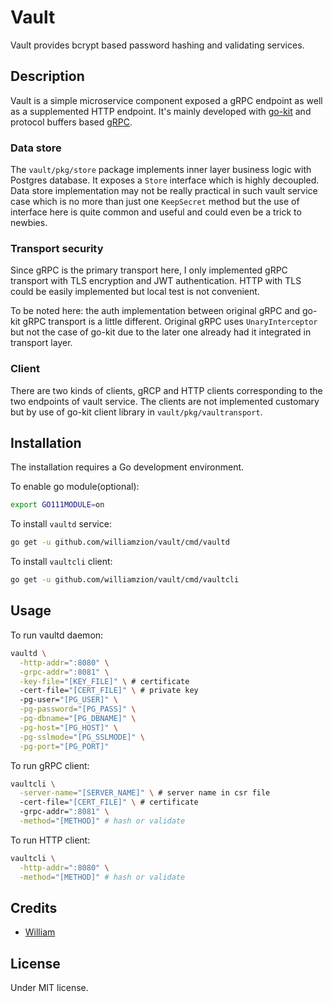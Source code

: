 # Vault

Vault provides bcrypt based password hashing and validating services.

## Description

Vault is a simple microservice component exposed a gRPC endpoint as well as a supplemented HTTP endpoint. It's mainly developed with [go-kit](https://gokit.io) and protocol buffers based [gRPC](https://grpc.io/).

### Data store

The `vault/pkg/store` package implements inner layer business logic with Postgres database. It exposes a `Store` interface which is highly decoupled. Data store implementation may not be really practical in such vault service case which is no more than just one `KeepSecret` method but the use of interface here is quite common and useful and could even be a trick to newbies.

### Transport security

Since gRPC is the primary transport here, I only implemented gRPC transport with TLS encryption and JWT authentication. HTTP with TLS could be easily implemented but local test is not convenient.

To be noted here: the auth implementation between original gRPC and go-kit gRPC transport is a little different. Original gRPC uses `UnaryInterceptor` but not the case of go-kit due to the later one already had it integrated in transport layer.

### Client

There are two kinds of clients, gRCP and HTTP clients corresponding to the two endpoints of vault service. The clients are not implemented customary but by use of go-kit client library in `vault/pkg/vaultransport`.

## Installation

The installation requires a Go development environment.

To enable go module(optional):

```bash
export GO111MODULE=on
```

To install `vaultd` service:

```bash
go get -u github.com/williamzion/vault/cmd/vaultd
```

To install `vaultcli` client:

```bash
go get -u github.com/williamzion/vault/cmd/vaultcli
```

## Usage

To run vaultd daemon:

```bash
vaultd \
  -http-addr=":8080" \
  -grpc-addr=":8081" \
  -key-file="[KEY_FILE]" \ # certificate
  -cert-file="[CERT_FILE]" \ # private key
  -pg-user="[PG_USER]" \
  -pg-password="[PG_PASS]" \
  -pg-dbname="[PG_DBNAME]" \
  -pg-host="[PG_HOST]" \
  -pg-sslmode="[PG_SSLMODE]" \
  -pg-port="[PG_PORT]"
```

To run gRPC client:

```bash
vaultcli \
  -server-name="[SERVER_NAME]" \ # server name in csr file
  -cert-file="[CERT_FILE]" \ # certificate
  -grpc-addr=":8081" \
  -method="[METHOD]" # hash or validate
```

To run HTTP client:

```bash
vaultcli \
  -http-addr=":8080" \
  -method="[METHOD]" # hash or validate
```

## Credits

- [William](https://github.com/williamzion)

## License

Under MIT license.
